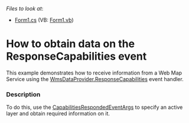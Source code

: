 <!-- default file list -->
*Files to look at*:

* [Form1.cs](./CS/ResponseCapabilitiesHandler/Form1.cs) (VB: [Form1.vb](./VB/ResponseCapabilitiesHandler/Form1.vb))
<!-- default file list end -->

# How to obtain data on the ResponseCapabilities event


This example demonstrates how to receive information from a Web Map Service using the [WmsDataProvider.ResponseCapabilities](https://docs.devexpress.com/WindowsForms/DevExpress.XtraMap.WmsDataProvider.ResponseCapabilities?p=netframework) event handler.


<h3>Description</h3>

To do this, use the [CapabilitiesRespondedEventArgs](https://docs.devexpress.com/WindowsForms/DevExpress.XtraMap.CapabilitiesRespondedEventArgs?p=netframework) to specify an active layer and obtain required information on it.

<br/>